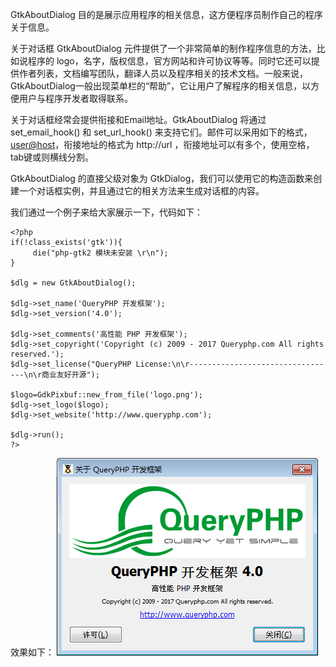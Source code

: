 GtkAboutDialog 目的是展示应用程序的相关信息，这方便程序员制作自己的程序关于信息。

关于对话框 GtkAboutDialog 元件提供了一个非常简单的制作程序信息的方法，比如说程序的 logo，名字，版权信息，官方网站和许可协议等等。同时它还可以提供作者列表，文档编写团队，翻译人员以及程序相关的技术文档。一般来说，GtkAboutDialog一般出现菜单栏的“帮助”，它让用户了解程序的相关信息，以方便用户与程序开发者取得联系。

关于对话框经常会提供衔接和Email地址。GtkAboutDialog 将通过 set_email_hook() 和 set_url_hook() 来支持它们。邮件可以采用如下的格式，<user@host>，衔接地址的格式为 http://url ，衔接地址可以有多个，使用空格，tab键或则横线分割。

GtkAboutDialog 的直接父级对象为 GtkDialog，我们可以使用它的构造函数来创建一个对话框实例，并且通过它的相关方法来生成对话框的内容。

我们通过一个例子来给大家展示一下，代码如下：
~~~
<?php   
if(!class_exists('gtk')){   
     die("php-gtk2 模块未安装 \r\n");
}   
  
$dlg = new GtkAboutDialog();   
  
$dlg->set_name('QueryPHP 开发框架');   
$dlg->set_version('4.0');   
  
$dlg->set_comments('高性能 PHP 开发框架');   
$dlg->set_copyright('Copyright (c) 2009 - 2017 Queryphp.com All rights reserved.');   
$dlg->set_license("QueryPHP License:\n\r---------------------------------\n\r商业友好开源");   
  
$logo=GdkPixbuf::new_from_file('logo.png');   
$dlg->set_logo($logo);   
$dlg->set_website('http://www.queryphp.com');   
  
$dlg->run();   
?>  
~~~
效果如下：
![](image/screenshot_1482294687776.png)
